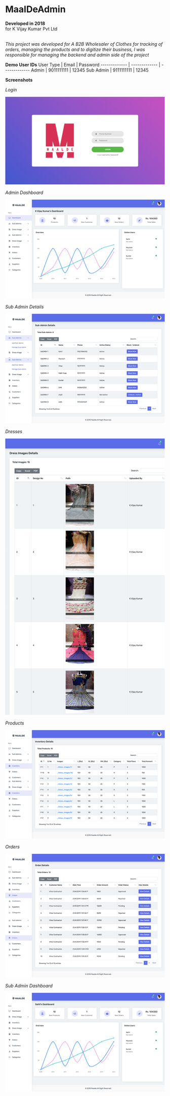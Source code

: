 # MaalDeAdmin

**Developed in 2018** <br />
for K Vijay Kumar Pvt Ltd <br /><br />

*This project was developed for A B2B Wholesaler of Clothes for tracking of orders, managing the products and to digitize their business, I was responsible for managing the backend and admin side of the project*<br />

**Demo User IDs**
User Type  | Email | Password
------------- | ------------- | -------------
Admin  | 9011111111 | 12345
Sub Admin | 9111111111 | 12345
<br />

**Screenshots**

_Login_<br />

![Homepage](https://github.com/sahilachhava/MaalDeAdmin/blob/main/screenshots/login.png)<br />

_Admin Dashboard_<br />

![Homepage](https://github.com/sahilachhava/MaalDeAdmin/blob/main/screenshots/admin.png)<br />

_Sub Admin Details_<br />

![Homepage](https://github.com/sahilachhava/MaalDeAdmin/blob/main/screenshots/subadmins.png)<br />

_Dresses_<br />

![Homepage](https://github.com/sahilachhava/MaalDeAdmin/blob/main/screenshots/dress.png)<br />

_Products_<br />

![Homepage](https://github.com/sahilachhava/MaalDeAdmin/blob/main/screenshots/products.png)<br />

_Orders_<br />

![Homepage](https://github.com/sahilachhava/MaalDeAdmin/blob/main/screenshots/orders.png)<br />

_Sub Admin Dashboard_<br />

![Homepage](https://github.com/sahilachhava/MaalDeAdmin/blob/main/screenshots/subadmin.png)<br />
